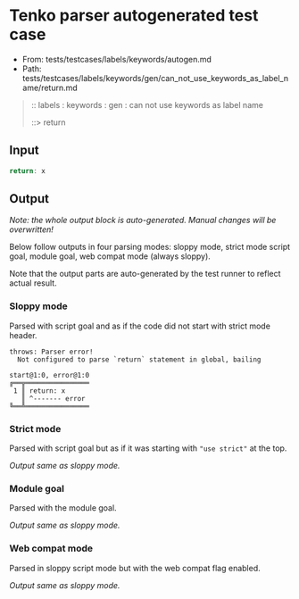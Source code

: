 # Tenko parser autogenerated test case

- From: tests/testcases/labels/keywords/autogen.md
- Path: tests/testcases/labels/keywords/gen/can_not_use_keywords_as_label_name/return.md

> :: labels : keywords : gen : can not use keywords as label name
>
> ::> return

## Input


`````js
return: x
`````

## Output

_Note: the whole output block is auto-generated. Manual changes will be overwritten!_

Below follow outputs in four parsing modes: sloppy mode, strict mode script goal, module goal, web compat mode (always sloppy).

Note that the output parts are auto-generated by the test runner to reflect actual result.

### Sloppy mode

Parsed with script goal and as if the code did not start with strict mode header.

`````
throws: Parser error!
  Not configured to parse `return` statement in global, bailing

start@1:0, error@1:0
╔══╦════════════════
 1 ║ return: x
   ║ ^------- error
╚══╩════════════════

`````

### Strict mode

Parsed with script goal but as if it was starting with `"use strict"` at the top.

_Output same as sloppy mode._

### Module goal

Parsed with the module goal.

_Output same as sloppy mode._

### Web compat mode

Parsed in sloppy script mode but with the web compat flag enabled.

_Output same as sloppy mode._
